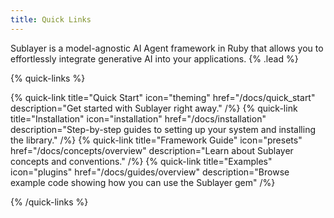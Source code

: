 ```yaml
---
title: Quick Links
---
```


Sublayer is a model-agnostic AI Agent framework in Ruby that allows you to effortlessly integrate generative AI into your applications. {% .lead %}

{% quick-links %}

{% quick-link title="Quick Start" icon="theming" href="/docs/quick_start" description="Get started with Sublayer right away." /%}
{% quick-link title="Installation" icon="installation" href="/docs/installation" description="Step-by-step guides to setting up your system and installing the library." /%}
{% quick-link title="Framework Guide" icon="presets" href="/docs/concepts/overview" description="Learn about Sublayer concepts and conventions." /%}
{% quick-link title="Examples" icon="plugins" href="/docs/guides/overview" description="Browse example code showing how you can use the Sublayer gem" /%}

{% /quick-links %}


